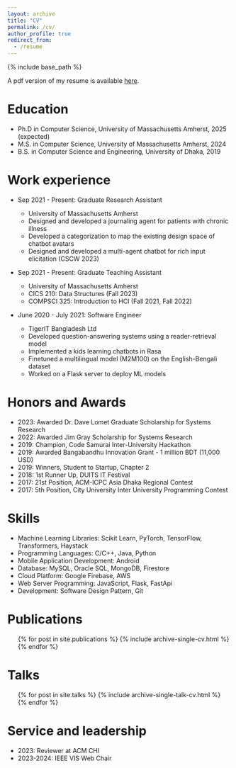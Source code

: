 ```yaml
---
layout: archive
title: "CV"
permalink: /cv/
author_profile: true
redirect_from:
  - /resume
---
```


{% include base_path %}

A pdf version of my resume is available [here](https://drive.google.com/file/d/1_f6Z4EJ2myo3b9kF8Wkox01T4Ar_ULyM/view?usp=sharing).<br>

Education
======
* Ph.D in Computer Science, University of Massachusetts Amherst, 2025 (expected)
* M.S. in Computer Science, University of Massachusetts Amherst, 2024
* B.S. in Computer Science and Engineering, University of Dhaka, 2019

Work experience
======
* Sep 2021 - Present: Graduate Research Assistant
  * University of Massachusetts Amherst
  * Designed and developed a journaling agent for patients with chronic illness
  * Developed a categorization to map the existing design space of chatbot avatars
  * Designed and developed a multi-agent chatbot for rich input elicitation (CSCW 2023)

* Sep 2021 - Present: Graduate Teaching Assistant
  * University of Massachusetts Amherst
  * CICS 210: Data Structures (Fall 2023)
  * COMPSCI 325: Introduction to HCI (Fall 2021, Fall 2022)

* June 2020 - July 2021: Software Engineer
  * TigerIT Bangladesh Ltd
  * Developed question-answering systems using a reader-retrieval model
  * Implemented a kids learning chatbots in Rasa
  * Finetuned a multilingual model (M2M100) on the English-Bengali dataset
  * Worked on a Flask server to deploy ML models

Honors and Awards
======
* 2023: Awarded Dr. Dave Lomet Graduate Scholarship for Systems Research
* 2022: Awarded Jim Gray Scholarship for Systems Research
* 2019: Champion, Code Samurai Inter-University Hackathon
* 2019: Awarded Bangabandhu Innovation Grant - 1 million BDT (11,000 USD)
* 2019: Winners, Student to Startup, Chapter 2
* 2018: 1st Runner Up, DUITS IT Festival
* 2017: 21st Position, ACM-ICPC Asia Dhaka Regional Contest
* 2017: 5th Position, City University Inter University Programming Contest
  
Skills
======
* Machine Learning Libraries: Scikit Learn, PyTorch, TensorFlow, Transformers, Haystack
* Programming Languages: C/C++, Java, Python
* Mobile Application Development: Android
* Database: MySQL, Oracle SQL, MongoDB, Firestore
* Cloud Platform: Google Firebase, AWS
* Web Server Programming: JavaScript, Flask, FastApi
* Development: Software Design Pattern, Git

Publications
======
  <ul>{% for post in site.publications %}
    {% include archive-single-cv.html %}
  {% endfor %}</ul>
  
Talks
======
  <ul>{% for post in site.talks %}
    {% include archive-single-talk-cv.html %}
  {% endfor %}</ul>
  

  
Service and leadership
======
* 2023: Reviewer at ACM CHI
* 2023-2024: IEEE VIS Web Chair
